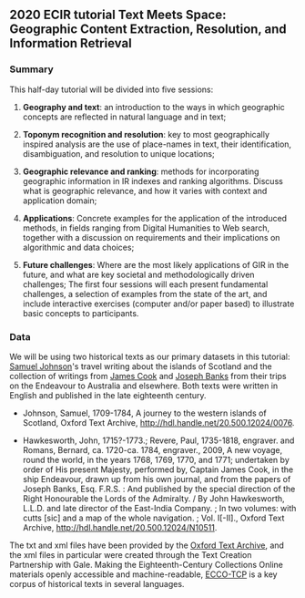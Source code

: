 ## 2020 ECIR tutorial Text Meets Space: Geographic Content Extraction, Resolution, and Information Retrieval

### Summary

This half-day tutorial will be divided into five sessions:

1. **Geography and text**: an introduction to the ways in which geographic concepts
are reflected in natural language and in text;

2. **Toponym recognition and resolution**: key to most geographically inspired
analysis are the use of place-names in text, their identification, disambiguation, and resolution to unique locations;

3. **Geographic relevance and ranking**: methods for incorporating geographic
information in IR indexes and ranking algorithms. Discuss what is geographic
relevance, and how it varies with context and application domain;

4. **Applications**: Concrete examples for the application of the introduced methods, in fields ranging from Digital Humanities to Web search, together with
a discussion on requirements and their implications on algorithmic and data
choices;

5. **Future challenges**: Where are the most likely applications of GIR in the future,
and what are key societal and methodologically driven challenges;
The first four sessions will each present fundamental challenges, a selection of
examples from the state of the art, and include interactive exercises (computer
and/or paper based) to illustrate basic concepts to participants.

### Data

We will be using two historical texts as our primary datasets in this tutorial: [Samuel Johnson](https://en.wikipedia.org/wiki/Samuel_Johnson)'s travel writing about the islands of Scotland and the collection of writings from [James Cook](https://en.wikipedia.org/wiki/James_Cook) and [Joseph Banks](https://en.wikipedia.org/wiki/Joseph_Banks) from their trips on the Endeavour to Australia and elsewhere. Both texts were written in English and published in the late eighteenth century. 

- Johnson, Samuel, 1709-1784, 
  A journey to the western islands of Scotland, Oxford Text Archive, 
  http://hdl.handle.net/20.500.12024/0076.

- Hawkesworth, John, 1715?-1773.; Revere, Paul, 1735-1818, engraver. and Romans, Bernard, ca. 1720-ca. 1784, engraver., 2009, 
  A new voyage, round the world, in the years 1768, 1769, 1770, and 1771; undertaken by order of His present Majesty, performed by, Captain James Cook, in the ship Endeavour, drawn up from his own journal, and from the papers of Joseph Banks, Esq. F.R.S. : And published by the special direction of the Right Honourable the Lords of the Admiralty. / By John Hawkesworth, L.L.D. and late director of the East-India Company. ; In two volumes: with cutts [sic] and a map of the whole navigation. ; Vol. I[-II]., Oxford Text Archive, 
  http://hdl.handle.net/20.500.12024/N10511.
  
The txt and xml files have been provided by the [Oxford Text Archive](https://ota.bodleian.ox.ac.uk/repository/xmlui/), and the xml files in particular were created through the Text Creation Partnership with Gale. Making the Eighteenth-Century Collections Online materials openly accessible and machine-readable, [ECCO-TCP](https://textcreationpartnership.org/tcp-texts/ecco-tcp-eighteenth-century-collections-online/) is a key corpus of historical texts in several languages.   
